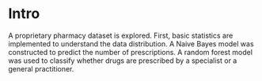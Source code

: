 # Intro
A proprietary pharmacy dataset is explored. First, basic statistics are implemented to understand the data distribution. A Naive Bayes model was constructed to predict the number of prescriptions. A random forest model was used to classify whether drugs are prescribed by a specialist or a general practitioner.
